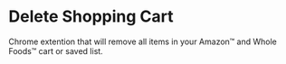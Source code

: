 # Delete Shopping Cart

Chrome extention that will remove all items in your Amazon™ and Whole Foods™ cart or saved list.
